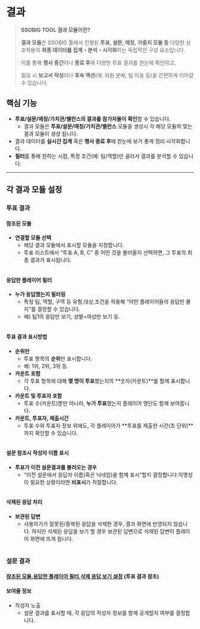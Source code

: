 # 결과

> **SSOBIG TOOL 결과 모듈이란?**
>
> **결과 모듈**은 SSOBIG 툴에서 진행된 **투표, 설문, 매칭, 가중치 모듈 등** 다양한 상호작용의 **최종 데이터를 집계・분석・시각화**하는 독립적인 구성 요소입니다.
>
> 이를 통해 **행사 중간**이나 **종료 후**에 다양한 투표 결과를 한눈에 확인하고,
>
> 필요 시 **보고서 작성**이나 **후속 액션**(예: 자원 분배, 팀 이동 등)을 간편하게 이어갈 수 있습니다.

## **핵심 기능**

* **투표/설문/매칭/가치관/밸런스의 결과를 참가자들이** **확인**할 수 있습니다.
  * 결과 모듈은 **투표/설문/매칭/가치관/밸런스** 모듈을 생성시 각 해당 모듈의 맞는 결과 모듈이 생성 됩니다.
* 결과 데이터를 **실시간 집계** 혹은 **행사 종료 후**에 한눈에 보기 좋게 정리·시각화합니다.
* **필터**를 통해 원하는 시점, 특정 조건(예: 팀/역할)만 골라서 결과를 분석할 수 있습니다.

***

## 각 결과 모듈 설정

### 투표 결과

#### 참조된 모듈

* **연결할 모듈 선택**
  * 해당 결과 모듈에서 표시할 모듈을 지정합니다.
  * 투표 리스트에서 “투표 A, B, C” 중 어떤 것을 불러올지 선택하면, 그 투표의 최종 결과가 표시됩니다.

<figure><img src="../../.gitbook/assets/ㅂ5.png" alt=""><figcaption></figcaption></figure>

#### 응답한 플레이어 필터

* **누가 응답했는지 필터링**
  * 특정 팀, 역할, 구역 등 유형,대상,조건을 적용해 “어떤 플레이어들의 응답만 볼지”를 결정할 수 있습니다.
  * 예) 팀1의 응답만 보기, 성별=여성만 보기 등.



<figure><img src="../../.gitbook/assets/ㅂ1 (1).png" alt=""><figcaption></figcaption></figure>



#### 투표 결과 표시방법

* **순위만**
  * 투표 항목의 **순위**만 표시합니다.
  * 예: 1위, 2위, 3위 등.
* **카운트 포함**
  * 각 투표 항목에 대해 **몇 명이 투표**했는지의 \*\*숫자(카운트)\*\*를 함께 표시합니다.
* **카운트 및 투표자 포함**
  * 투표 수(카운트)뿐만 아니라, **누가 투표**했는지 플레이어 명단도 함께 보여줍니다.
* **카운트, 투표자, 제출시간**
  * 투표 수와 투표자 정보 외에도, 각 플레이어가 \*\*투표를 제출한 시간(초 단위)\*\*까지 확인할 수 있습니다.



<figure><img src="../../.gitbook/assets/ㅂ2.png" alt=""><figcaption></figcaption></figure>

#### 설문 참조시 작성자 이름 표시

* **투표가 이전 설문결과를 불러오는 경우**
  * “이전 설문에서 응답자 이름(혹은 닉네임)을 함께 표시”할지 결정합니다.익명성이 필요한 상황이라면 **비표시**가 적절합니다.





<figure><img src="../../.gitbook/assets/ㅂ3.png" alt=""><figcaption></figcaption></figure>

#### 삭제된 응답 처리

* **보관된 답변**
  * 사용자가가 잘못된/중복된 응답을 삭제한 경우, 결과 화면에 반영되지 않습니다. 하지만 삭제된 응답을 보기 할 경우 보관된 답변으로 삭제된 답변이 플레이어 화면에 뜨게 됩니다.



<figure><img src="../../.gitbook/assets/ㅂ4.png" alt=""><figcaption></figcaption></figure>

### 설문 결과

#### [참조된 모듈](undefined-5.md#undefined-2),[응답한 플레이어 필터](undefined-5.md#undefined-3),[삭제 응답 보기 설정](undefined-5.md#undefined-6) (투표 결과 참조)

#### 보여줄 정보

* 작성자 노출
  * 설문 결과를 표시할 때, 각 응답의 작성자 정보를 함께 공개할지 여부를 결정합니다.



<figure><img src="../../.gitbook/assets/ㅂ6.png" alt=""><figcaption></figcaption></figure>
